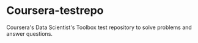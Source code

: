 # Coursera-testrepo
Coursera's Data Scientist's Toolbox test repository to solve problems and answer questions.
